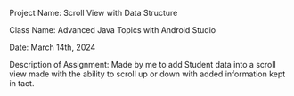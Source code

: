 Project Name: Scroll View with Data Structure

Class Name: Advanced Java Topics with Android Studio

Date: March 14th, 2024

Description of Assignment: Made by me to add Student data into a scroll view made with the ability to scroll up or down with added information kept in tact.

